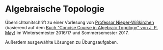 <h1>Algebraische Topologie</h1>

Übersichtsmitschrift zu einer Vorlesung von <a href="https://www.math.uni-augsburg.de/prof/alg/Arbeitsgruppe/Nieper-Wisskirchen/">Professor Nieper-Wißkirchen</a> (basierend auf dem <a href="http://www.math.uchicago.edu/~may/BOOKSMaster.html">Buch "Concise Course in Algebraic Topology" von J. P. May</a>) im Wintersemester 2016/17 und Sommersemester 2017.

Außerdem ausgewählte Lösungen zu Übungsaufgaben.
